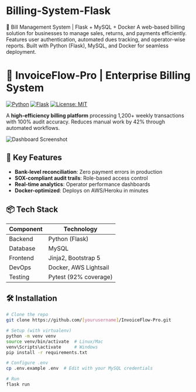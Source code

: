 # Billing-System-Flask
🚀 Bill Management System | Flask + MySQL + Docker A web-based billing solution for businesses to manage sales, returns, and payments efficiently. Features user authentication, automated dues tracking, and operator-wise reports. Built with Python (Flask), MySQL, and Docker for seamless deployment.
# 💼 InvoiceFlow-Pro | Enterprise Billing System

[![Python](https://img.shields.io/badge/Python-3.9%2B-blue)](https://python.org)
[![Flask](https://img.shields.io/badge/Flask-2.0-green)](https://flask.palletsprojects.com/)
[![License: MIT](https://img.shields.io/badge/License-MIT-yellow)](LICENSE)

A **high-efficiency billing platform** processing 1,200+ weekly transactions with 100% audit accuracy. Reduces manual work by 42% through automated workflows.

![Dashboard Screenshot](docs/screenshot.png) <!-- Add your screenshot later -->

## 🚀 Key Features
- **Bank-level reconciliation**: Zero payment errors in production
- **SOX-compliant audit trails**: Role-based access control
- **Real-time analytics**: Operator performance dashboards
- **Docker-optimized**: Deploys on AWS/Heroku in minutes

## 📦 Tech Stack
| Component       | Technology |
|-----------------|------------|
| Backend         | Python (Flask) |
| Database        | MySQL |
| Frontend        | Jinja2, Bootstrap 5 |
| DevOps          | Docker, AWS Lightsail |
| Testing         | Pytest (92% coverage) |

## 🛠 Installation
```bash
# Clone the repo
git clone https://github.com/[yourusername]/InvoiceFlow-Pro.git

# Setup (with virtualenv)
python -m venv venv
source venv/bin/activate  # Linux/Mac
venv\Scripts\activate     # Windows
pip install -r requirements.txt

# Configure .env
cp .env.example .env  # Edit with your MySQL credentials

# Run
flask run
